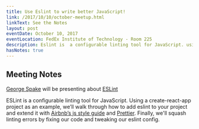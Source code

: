 ```yaml
---
title: Use Eslint to write better JavaScript!
link: /2017/10/10/october-meetup.html
linkText: See the Notes
layout: post
eventDate: October 10, 2017
eventLocation: FedEx Institute of Technology - Room 225
description: Eslint is  a configurable linting tool for JavaScript. using a create-react-app project as an example, we’ll walk through how to add eslint to your project and extend it with Airbnb’s js style guide and Prettier.
hasNotes: true
---
```


## Meeting Notes
[George Spake](https://georgespake.com/) will be presenting about [ESLint](https://eslint.org/)

ESLint is  a configurable linting tool for JavaScript. 
Using a create-react-app project as an example, we’ll walk through how to add eslint to your project and extend it with [Airbnb’s js style guide](https://github.com/airbnb/javascript) and [Prettier](https://github.com/prettier/prettier). Finally, we'll squash linting errors by fixing our code and tweaking our eslint config.
